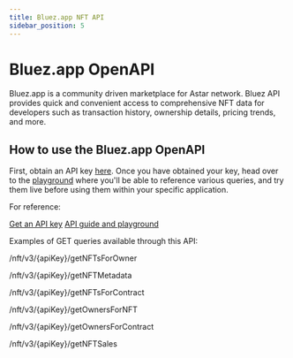 ```yaml
---
title: Bluez.app NFT API
sidebar_position: 5
---
```


# Bluez.app OpenAPI

Bluez.app is a community driven marketplace for Astar network. Bluez API provides quick and convenient access to comprehensive NFT data for developers such as transaction history, ownership details, pricing trends, and more. 

## How to use the Bluez.app OpenAPI

First, obtain an API key [here](https://docs.google.com/forms/d/e/1FAIpQLSf5Fa3Tapwakj5O--peMN9woGc54gXLyOXB1aSG5ewciT0FPQ/viewform). Once you have obtained your key, head over to the [playground](https://api.bluez.app/api/#/) where you'll be able to reference various queries, and try them live before using them within your specific application.

For reference:

[Get an API key](https://docs.google.com/forms/d/e/1FAIpQLSf5Fa3Tapwakj5O--peMN9woGc54gXLyOXB1aSG5ewciT0FPQ/viewform)
[API guide and playground](https://api.bluez.app/api/#/)

Examples of GET queries available through this API:

/nft/v3/{apiKey}/getNFTsForOwner

/nft/v3/{apiKey}/getNFTMetadata

/nft/v3/{apiKey}/getNFTsForContract

/nft/v3/{apiKey}/getOwnersForNFT

/nft/v3/{apiKey}/getOwnersForContract

/nft/v3/{apiKey}/getNFTSales
